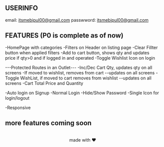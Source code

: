 ## USERINFO

email: itsmebipul00@gmail.com
passwword: itsmebipul00@gmail.com

## FEATURES (P0 is complete as of now)

-HomePage with categories
-Filters on Header on listing page
-Clear Fillter button when applied filters
-Add to cart button, shows qty and updates price if qty>0 and if logged in and operated
-Toggle Wishlist Icon on login

---Protected Routes in an Outlet---
-Inc/Dec Cart Qty, updates qty on all screens
-If moved to wishlist, removes from cart --updates on all screens
-Toggle WishList, if moved to cart removes from wishlist --updates on all screens 
-Cart Total Price and Quantity

-Auto login on Signup
-Normal Login
-Hide/Show Password
-Single Icon for login/logout

-Responsive 

## more features coming soon


<br>

<div align="center">
made with ❤️
</div>

<br>
